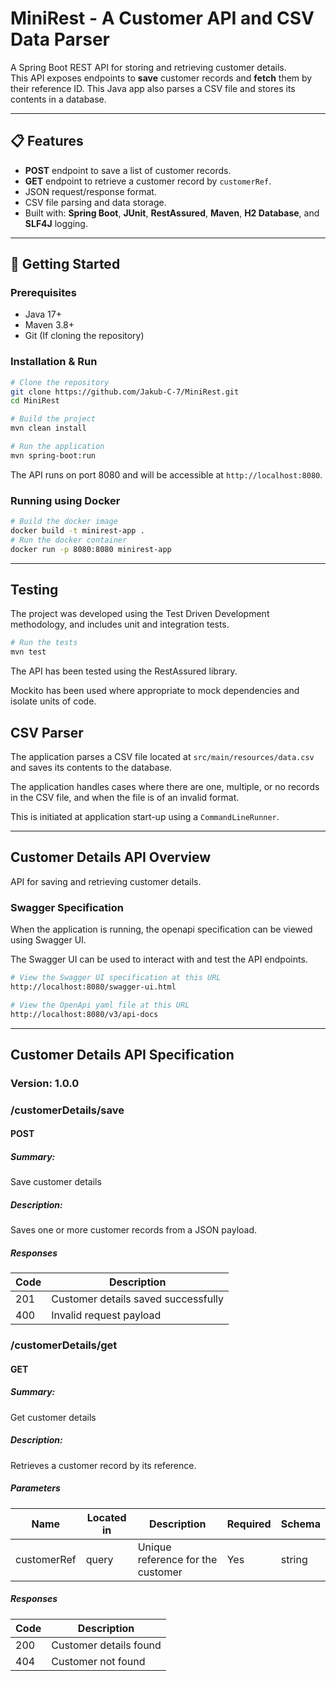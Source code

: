 # MiniRest - A Customer API and CSV Data Parser

A Spring Boot REST API for storing and retrieving customer details.  
This API exposes endpoints to **save** customer records and **fetch** them by their reference ID.
This Java app also parses a CSV file and stores its contents in a database.

---

## 📋 Features
- **POST** endpoint to save a list of customer records.
- **GET** endpoint to retrieve a customer record by `customerRef`.
- JSON request/response format.
- CSV file parsing and data storage.
- Built with: **Spring Boot**, **JUnit**, **RestAssured**, **Maven**, **H2 Database**, and **SLF4J** logging.

---

## 🚀 Getting Started

### Prerequisites
- Java 17+ 
- Maven 3.8+
- Git (If cloning the repository)

### Installation & Run
```bash
# Clone the repository
git clone https://github.com/Jakub-C-7/MiniRest.git
cd MiniRest

# Build the project
mvn clean install

# Run the application
mvn spring-boot:run
```

The API runs on port 8080 and will be accessible at `http://localhost:8080`.

### Running using Docker
```bash
# Build the docker image
docker build -t minirest-app .
# Run the docker container
docker run -p 8080:8080 minirest-app
```

---
## Testing

The project was developed using the Test Driven Development methodology, and includes unit and integration tests. 

```bash
# Run the tests
mvn test
```

The API has been tested using the RestAssured library. 

Mockito has been used where appropriate to mock dependencies and isolate units of code.

## CSV Parser

The application parses a CSV file located at `src/main/resources/data.csv` and saves its contents to the database. 

The application handles cases where there are one, multiple, or no records in the CSV file, and when the file is of an invalid format.

This is initiated at application start-up using a `CommandLineRunner`.

---
## Customer Details API Overview
API for saving and retrieving customer details.
### Swagger Specification
When the application is running, the openapi specification can be viewed using Swagger UI.

The Swagger UI can be used to interact with and test the API endpoints.

```bash
# View the Swagger UI specification at this URL
http://localhost:8080/swagger-ui.html

# View the OpenApi yaml file at this URL
http://localhost:8080/v3/api-docs
```
---

## Customer Details API Specification

### Version: 1.0.0

### /customerDetails/save

#### POST

##### Summary:
Save customer details

##### Description:

Saves one or more customer records from a JSON payload.

##### Responses

| Code | Description |
| ---- | ----------- |
| 201 | Customer details saved successfully |
| 400 | Invalid request payload |

### /customerDetails/get

#### GET

##### Summary:
Get customer details

##### Description:

Retrieves a customer record by its reference.

##### Parameters

| Name | Located in | Description | Required | Schema |
| ---- | ---------- | ----------- | -------- | ---- |
| customerRef | query | Unique reference for the customer | Yes | string |

##### Responses

| Code | Description |
| ---- | ----------- |
| 200 | Customer details found |
| 404 | Customer not found |
